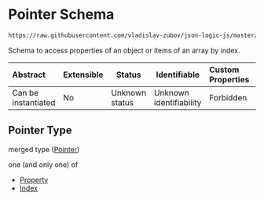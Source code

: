 # Pointer Schema

```txt
https://raw.githubusercontent.com/vladislav-zubov/json-logic-js/master/schemas/common/pointer.json
```

Schema to access properties of an object or items of an array by index.


| Abstract            | Extensible | Status         | Identifiable            | Custom Properties | Additional Properties | Access Restrictions | Defined In                                                 |
| :------------------ | ---------- | -------------- | ----------------------- | :---------------- | --------------------- | ------------------- | ---------------------------------------------------------- |
| Can be instantiated | No         | Unknown status | Unknown identifiability | Forbidden         | Allowed               | none                | [pointer.json](common/pointer.json "open original schema") |

## Pointer Type

merged type ([Pointer](pointer.md))

one (and only one) of

-   [Property](pointer-oneof-property.md "check type definition")
-   [Index](pointer-oneof-index.md "check type definition")
